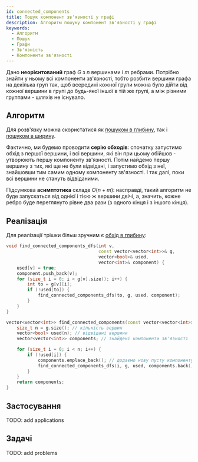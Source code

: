 ```yaml
---
id: connected_components
title: Пошук компонент зв'язності у графі
description: Алгоритм пошуку компонент зв'язності у графі
keywords:
  - Алгоритм
  - Пошук
  - Графи
  - Зв'язність
  - Компоненти зв'язності
---
```


Дано **неорієнтований** граф $G$ з $n$ вершинами і $m$ ребрами. Потрібно знайти у ньому всі компоненти зв'язності, тобто розбити вершини графа на декілька груп так, щоб всередині кожної групи можна було дійти від кожної вершини в групі до будь-якої іншої в тій же групі, а між різними группами - шляхів не існувало.

## Алгоритм

Для розв'язку можна скористатися як [пошуком в глибину](dfs), так і [пошуком в ширину](bfs).

Фактично, ми будемо проводити **серію обходів**: спочатку запустимо обхід з першої вершини, і всі вершини, які він при цьому обійшов - утворюють першу компоненту зв'язності. Потім найдемо першу вершину з тих, які ще не були відвідані, і запустимо обхід з неї, знайшовши тим самим одному компоненту зв'язності. І так далі, поки всі вершини не стануть відвіданими.

Підсумкова **асимптотика** складе $O(n + m)$: насправді, такий алгоритм не буде запускаться від однієї і тією ж вершини двічі, а, значить, кожне ребро буде переглянуто рівне два рази (з одного кінця і з іншого кінця).

## Реалізація

Для реалізації трішки більш зручним є [обхід в глибину](dfs):

<!--- connected_components -->
``` cpp
void find_connected_components_dfs(int v,
                                   const vector<vector<int>>& g,
                                   vector<bool>& used,
                                   vector<int>& component) {
    used[v] = true;
    component.push_back(v);
    for (size_t i = 0; i < g[v].size(); i++) {
        int to = g[v][i];
        if (!used[to]) {
            find_connected_components_dfs(to, g, used, component);
        }
    }
}

vector<vector<int>> find_connected_components(const vector<vector<int>>& g) {
    size_t n = g.size(); // кількість вершин
    vector<bool> used(n); // відвідані вершини
    vector<vector<int>> components; // знайдені компоненти зв'язності

    for (size_t i = 0; i < n; i++) {
        if (!used[i]) {
            components.emplace_back(); // додаємо нову пусту компоненту в кінець масиву
            find_connected_components_dfs(i, g, used, components.back());
        }
    }
    return components;
}
```

## Застосування
TODO: add applications

## Задачі
TODO: add problems

